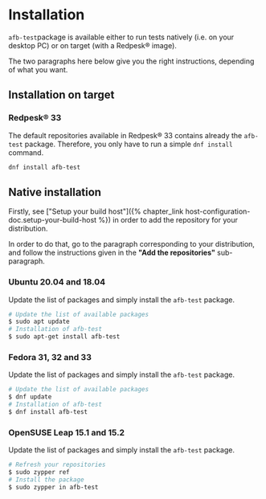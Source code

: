 # Installation

`afb-test`package is available either to run tests natively (i.e. on your desktop PC) or on target (with a Redpesk® image).

The two paragraphs here below give you the right instructions, depending of what you want.

## Installation on target

### Redpesk® 33

The default repositories available in Redpesk® 33 contains already the `afb-test` package. Therefore, you only have to run a simple `dnf install` command.

```bash
dnf install afb-test
```

## Native installation

Firstly, see ["Setup your build host"]({% chapter_link host-configuration-doc.setup-your-build-host %}) in order to add the repository for your distribution.

In order to do that, go to the paragraph corresponding to your distribution, and follow the instructions given in the **"Add the repositories"** sub-paragraph.

### Ubuntu 20.04 and 18.04

Update the list of packages and simply install the `afb-test` package.

```bash
# Update the list of available packages
$ sudo apt update
# Installation of afb-test
$ sudo apt-get install afb-test
```

### Fedora 31, 32 and 33

Update the list of packages and simply install the `afb-test` package.

```bash
# Update the list of available packages
$ dnf update
# Installation of afb-test
$ dnf install afb-test
```

### OpenSUSE Leap 15.1 and 15.2

Update the list of packages and simply install the `afb-test` package.

```bash
# Refresh your repositories
$ sudo zypper ref
# Install the package
$ sudo zypper in afb-test
```
